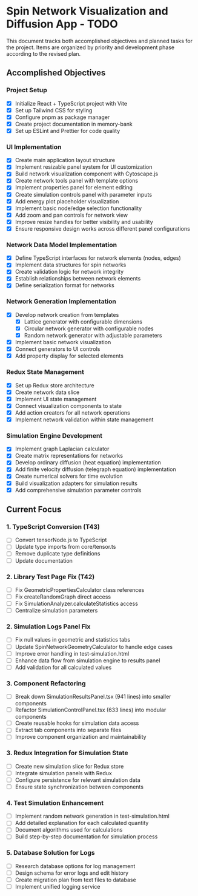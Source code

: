 # Spin Network Visualization and Diffusion App - TODO

This document tracks both accomplished objectives and planned tasks for the project. Items are organized by priority and development phase according to the revised plan.

## Accomplished Objectives

### Project Setup
- [x] Initialize React + TypeScript project with Vite
- [x] Set up Tailwind CSS for styling
- [x] Configure pnpm as package manager
- [x] Create project documentation in memory-bank
- [x] Set up ESLint and Prettier for code quality

### UI Implementation
- [x] Create main application layout structure
- [x] Implement resizable panel system for UI customization
- [x] Build network visualization component with Cytoscape.js
- [x] Create network tools panel with template options
- [x] Implement properties panel for element editing
- [x] Create simulation controls panel with parameter inputs
- [x] Add energy plot placeholder visualization
- [x] Implement basic node/edge selection functionality
- [x] Add zoom and pan controls for network view
- [x] Improve resize handles for better visibility and usability
- [x] Ensure responsive design works across different panel configurations

### Network Data Model Implementation
- [x] Define TypeScript interfaces for network elements (nodes, edges)
- [x] Implement data structures for spin networks
- [x] Create validation logic for network integrity
- [x] Establish relationships between network elements
- [x] Define serialization format for networks

### Network Generation Implementation
- [x] Develop network creation from templates
  - [x] Lattice generator with configurable dimensions
  - [x] Circular network generator with configurable nodes
  - [x] Random network generator with adjustable parameters
- [x] Implement basic network visualization
- [x] Connect generators to UI controls
- [x] Add property display for selected elements

### Redux State Management
- [x] Set up Redux store architecture
- [x] Create network data slice
- [x] Implement UI state management
- [x] Connect visualization components to state
- [x] Add action creators for all network operations
- [x] Implement network validation within state management

### Simulation Engine Development
- [x] Implement graph Laplacian calculator
- [x] Create matrix representations for networks
- [x] Develop ordinary diffusion (heat equation) implementation
- [x] Add finite velocity diffusion (telegraph equation) implementation
- [x] Create numerical solvers for time evolution
- [x] Build visualization adapters for simulation results
- [x] Add comprehensive simulation parameter controls

## Current Focus

### 1. TypeScript Conversion (T43)
- [ ] Convert tensorNode.js to TypeScript
- [ ] Update type imports from core/tensor.ts
- [ ] Remove duplicate type definitions
- [ ] Update documentation

### 2. Library Test Page Fix (T42)
- [ ] Fix GeometricPropertiesCalculator class references
- [ ] Fix createRandomGraph direct access
- [ ] Fix SimulationAnalyzer.calculateStatistics access
- [ ] Centralize simulation parameters

### 2. Simulation Logs Panel Fix
- [ ] Fix null values in geometric and statistics tabs
- [ ] Update SpinNetworkGeometryCalculator to handle edge cases
- [ ] Improve error handling in test-simulation.html
- [ ] Enhance data flow from simulation engine to results panel
- [ ] Add validation for all calculated values

### 3. Component Refactoring
- [ ] Break down SimulationResultsPanel.tsx (941 lines) into smaller components
- [ ] Refactor SimulationControlPanel.tsx (633 lines) into modular components
- [ ] Create reusable hooks for simulation data access
- [ ] Extract tab components into separate files
- [ ] Improve component organization and maintainability

### 3. Redux Integration for Simulation State
- [ ] Create new simulation slice for Redux store
- [ ] Integrate simulation panels with Redux
- [ ] Configure persistence for relevant simulation data
- [ ] Ensure state synchronization between components

### 4. Test Simulation Enhancement
- [ ] Implement random network generation in test-simulation.html
- [ ] Add detailed explanation for each calculated quantity
- [ ] Document algorithms used for calculations
- [ ] Build step-by-step documentation for simulation process

### 5. Database Solution for Logs
- [ ] Research database options for log management
- [ ] Design schema for error logs and edit history
- [ ] Create migration plan from text files to database
- [ ] Implement unified logging service
